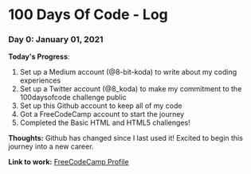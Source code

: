 # 100 Days Of Code - Log

### Day 0: January 01, 2021

**Today's Progress**:

1. Set up a Medium account (@8-bit-koda) to write about my coding experiences
2. Set up a Twitter account (@8_koda) to make my commitment to the 100daysofcode challenge public
3. Set up this Github account to keep all of my code
4. Got a FreeCodeCamp account to start the journey
5. Completed the Basic HTML and HTML5 challenges!

**Thoughts:** Github has changed since I last used it! Excited to begin this journey into a new career. 

**Link to work:** [FreeCodeCamp Profile](https://www.freecodecamp.org/8-bit-koda)
